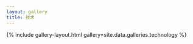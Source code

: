 ```yaml
---
layout: gallery
title: 技术
---
```


{% include gallery-layout.html gallery=site.data.galleries.technology %}
